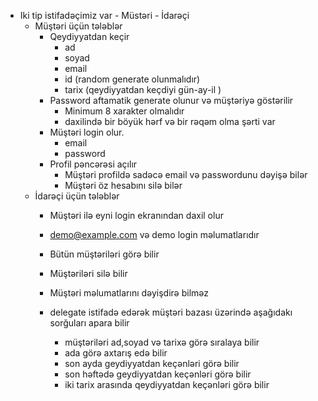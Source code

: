 - Iki tip istifadəçimiz var
        - Müstəri 
        - İdarəçi
    - Müştəri üçün tələblər
        - Qeydiyyatdan keçir
            - ad
            - soyad
            - email
            - id (random generate olunmalıdır)
            - tarix (qeydiyyatdan keçdiyi gün-ay-il )
        - Password aftamatik generate olunur və müştəriyə göstərilir
            - Minimum 8 xarakter olmalıdır
            - daxilində bir böyük hərf və bir rəqəm olma şərti var
        - Müştəri login olur.
            - email
            - password
        - Profil pəncərəsi açılır
            - Müştəri profildə sadəcə email və passwordunu dəyişə bilər
            - Müştəri öz hesabını silə bilər
    - İdarəçi üçün tələblər
        - Müştəri ilə eyni login ekranından daxil olur
        - demo@example.com və demo login məlumatlarıdır
        - Bütün müştəriləri görə bilir
        - Müştəriləri silə bilir
        - Müştəri məlumatlarını dəyişdirə bilməz
        - delegate istifadə edərək müştəri bazası üzərində aşağıdakı sorğuları apara bilir

            - müştəriləri ad,soyad və tarixə görə sıralaya bilir 
            - ada görə axtarış edə bilir
            - son ayda geydiyyatdan keçənləri görə bilir
            - son həftədə geydiyyatdan keçənləri görə bilir
            - iki tarix arasında qeydiyyatdan keçənləri görə bilir
